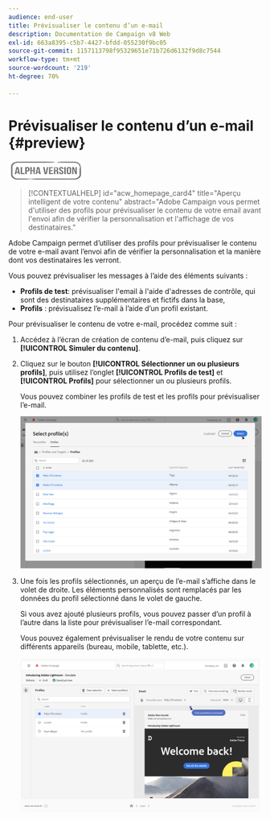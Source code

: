 ```yaml
---
audience: end-user
title: Prévisualiser le contenu d’un e-mail
description: Documentation de Campaign v8 Web
exl-id: 663a8395-c5b7-4427-bfdd-055230f9bc05
source-git-commit: 1157113798f95329651e71b726d6132f9d8c7544
workflow-type: tm+mt
source-wordcount: '219'
ht-degree: 70%

---
```


# Prévisualiser le contenu d’un e-mail {#preview}

![](../assets/do-not-localize/badge.png)

>[!CONTEXTUALHELP]
>id="acw_homepage_card4"
>title="Aperçu intelligent de votre contenu"
>abstract="Adobe Campaign vous permet d&#39;utiliser des profils pour prévisualiser le contenu de votre email avant l&#39;envoi afin de vérifier la personnalisation et l&#39;affichage de vos destinataires."

Adobe Campaign permet d’utiliser des profils pour prévisualiser le contenu de votre e-mail avant l’envoi afin de vérifier la personnalisation et la manière dont vos destinataires les verront.

Vous pouvez prévisualiser les messages à l’aide des éléments suivants :

* **Profils de test**: prévisualiser l&#39;email à l&#39;aide d&#39;adresses de contrôle, qui sont des destinataires supplémentaires et fictifs dans la base,
* **Profils** : prévisualisez l’e-mail à l’aide d’un profil existant.

Pour prévisualiser le contenu de votre e-mail, procédez comme suit :

1. Accédez à l’écran de création de contenu d’e-mail, puis cliquez sur **[!UICONTROL Simuler du contenu]**.

1. Cliquez sur le bouton **[!UICONTROL Sélectionner un ou plusieurs profils]**, puis utilisez l’onglet **[!UICONTROL Profils de test]** et **[!UICONTROL Profils]** pour sélectionner un ou plusieurs profils.

   Vous pouvez combiner les profils de test et les profils pour prévisualiser l’e-mail.

   ![](assets/preview-profile.png)

1. Une fois les profils sélectionnés, un aperçu de l’e-mail s’affiche dans le volet de droite. Les éléments personnalisés sont remplacés par les données du profil sélectionné dans le volet de gauche.

   Si vous avez ajouté plusieurs profils, vous pouvez passer d’un profil à l’autre dans la liste pour prévisualiser l’e-mail correspondant.

   Vous pouvez également prévisualiser le rendu de votre contenu sur différents appareils (bureau, mobile, tablette, etc.).

   ![](assets/preview.png)
